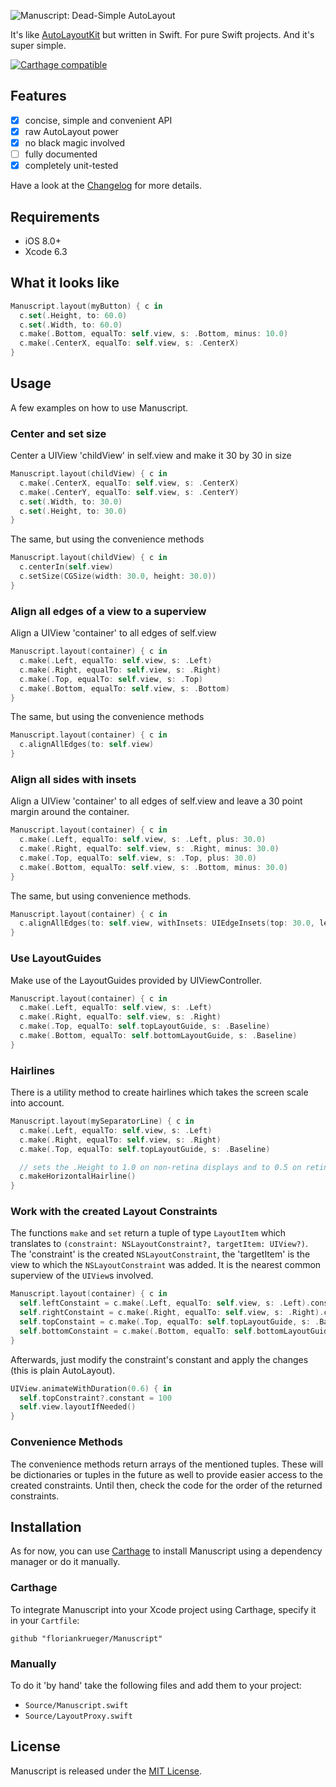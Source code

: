 ![Manuscript: Dead-Simple AutoLayout](https://raw.githubusercontent.com/floriankrueger/Manuscript/assets/manuscript.png)

It's like [AutoLayoutKit](https://github.com/floriankrueger/AutoLayoutKit) but written in Swift.
For pure Swift projects. And it's super simple.

[![Carthage compatible](https://img.shields.io/badge/Carthage-compatible-4BC51D.svg?style=flat)](https://github.com/Carthage/Carthage)

## Features

- [x] concise, simple and convenient API
- [x] raw AutoLayout power
- [x] no black magic involved
- [ ] fully documented
- [x] completely unit-tested

Have a look at the [Changelog](CHANGELOG.md) for more details.

## Requirements

- iOS 8.0+
- Xcode 6.3

## What it looks like

```swift
Manuscript.layout(myButton) { c in
  c.set(.Height, to: 60.0)
  c.set(.Width, to: 60.0)
  c.make(.Bottom, equalTo: self.view, s: .Bottom, minus: 10.0)
  c.make(.CenterX, equalTo: self.view, s: .CenterX)
}
```

## Usage

A few examples on how to use Manuscript.

### Center and set size

Center a UIView 'childView' in self.view and make it 30 by 30 in size

```swift
Manuscript.layout(childView) { c in
  c.make(.CenterX, equalTo: self.view, s: .CenterX)
  c.make(.CenterY, equalTo: self.view, s: .CenterY)
  c.set(.Width, to: 30.0)
  c.set(.Height, to: 30.0)
}
```

The same, but using the convenience methods

```swift
Manuscript.layout(childView) { c in
  c.centerIn(self.view)
  c.setSize(CGSize(width: 30.0, height: 30.0))
}
```

### Align all edges of a view to a superview

Align a UIView 'container' to all edges of self.view

```swift
Manuscript.layout(container) { c in
  c.make(.Left, equalTo: self.view, s: .Left)
  c.make(.Right, equalTo: self.view, s: .Right)
  c.make(.Top, equalTo: self.view, s: .Top)
  c.make(.Bottom, equalTo: self.view, s: .Bottom)
}
```

The same, but using the convenience methods

```swift
Manuscript.layout(container) { c in
  c.alignAllEdges(to: self.view)
}
```

### Align all sides with insets

Align a UIView 'container' to all edges of self.view and leave a 30 point margin around the
container.

```swift
Manuscript.layout(container) { c in
  c.make(.Left, equalTo: self.view, s: .Left, plus: 30.0)
  c.make(.Right, equalTo: self.view, s: .Right, minus: 30.0)
  c.make(.Top, equalTo: self.view, s: .Top, plus: 30.0)
  c.make(.Bottom, equalTo: self.view, s: .Bottom, minus: 30.0)
}
```

The same, but using convenience methods.

```swift
Manuscript.layout(container) { c in
  c.alignAllEdges(to: self.view, withInsets: UIEdgeInsets(top: 30.0, left: 30.0, bottom: 30.0, right: 30.0))
}
```

### Use LayoutGuides

Make use of the LayoutGuides provided by UIViewController.

```swift
Manuscript.layout(container) { c in
  c.make(.Left, equalTo: self.view, s: .Left)
  c.make(.Right, equalTo: self.view, s: .Right)
  c.make(.Top, equalTo: self.topLayoutGuide, s: .Baseline)
  c.make(.Bottom, equalTo: self.bottomLayoutGuide, s: .Baseline)
}
```

### Hairlines

There is a utility method to create hairlines which takes the screen scale into account.

```swift
Manuscript.layout(mySeparatorLine) { c in
  c.make(.Left, equalTo: self.view, s: .Left)
  c.make(.Right, equalTo: self.view, s: .Right)
  c.make(.Top, equalTo: self.topLayoutGuide, s: .Baseline)

  // sets the .Height to 1.0 on non-retina displays and to 0.5 on retina displays
  c.makeHorizontalHairline()
}
```

### Work with the created Layout Constraints

The functions `make` and `set` return a tuple of type `LayoutItem` which translates to
`(constraint: NSLayoutConstraint?, targetItem: UIView?)`. The 'constraint' is the created
`NSLayoutConstraint`, the 'targetItem' is the view to which the `NSLayoutConstraint` was added. It
is the nearest common superview of the `UIView`s involved.

```swift
Manuscript.layout(container) { c in
  self.leftConstaint = c.make(.Left, equalTo: self.view, s: .Left).constraint
  self.rightConstaint = c.make(.Right, equalTo: self.view, s: .Right).constraint
  self.topConstaint = c.make(.Top, equalTo: self.topLayoutGuide, s: .Baseline).constraint
  self.bottomConstaint = c.make(.Bottom, equalTo: self.bottomLayoutGuide, s: .Baseline).constraint
}
```

Afterwards, just modify the constraint's constant and apply the changes (this is plain AutoLayout).

```swift
UIView.animateWithDuration(0.6) { in
  self.topConstraint?.constant = 100
  self.view.layoutIfNeeded()
}
```

### Convenience Methods

The convenience methods return arrays of the mentioned tuples. These will be dictionaries or tuples
in the future as well to provide easier access to the created constraints. Until then, check the
code for the order of the returned constraints.

## Installation

As for now, you can use [Carthage](https://github.com/Carthage/Carthage) to install Manuscript
using a dependency manager or do it manually.

### Carthage

To integrate Manuscript into your Xcode project using Carthage, specify it in your `Cartfile`:

```ogdl
github "floriankrueger/Manuscript"
```

### Manually

To do it 'by hand' take the following files and add them to your project:

- `Source/Manuscript.swift`
- `Source/LayoutProxy.swift`

## License

Manuscript is released under the [MIT License](LICENSE.md).
